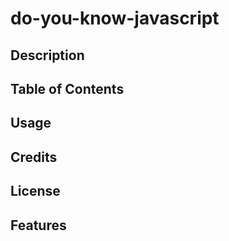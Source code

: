 # do-you-know-javascript

## Description

## Table of Contents

## Usage

## Credits

## License

## Features